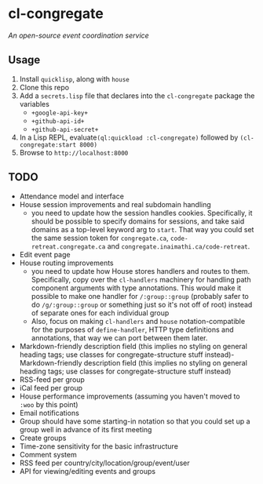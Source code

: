 # cl-congregate

_An open-source event coordination service_

## Usage

1. Install `quicklisp`, along with `house`
2. Clone this repo
3. Add a `secrets.lisp` file that declares into the `cl-congregate` package the variables
	- `+google-api-key+`
	- `+github-api-id+`
	- `+github-api-secret+`
4. In a Lisp REPL, evaluate`(ql:quickload :cl-congregate)` followed by `(cl-congregate:start 8000)`
5. Browse to `http://localhost:8000`

## TODO

- Attendance model and interface
- House session improvements and real subdomain handling
	- you need to update how the session handles cookies. Specifically, it should be possible to specify domains for sessions, and take said domains as a top-level keyword arg to `start`. That way you could set the same session token for `congregate.ca`, `code-retreat.congregate.ca` and `congregate.inaimathi.ca/code-retreat`.
- Edit event page
- House routing improvements
	- you need to update how House stores handlers and routes to them. Specifically, copy over the `cl-handlers` machinery for handling path component arguments with type annotations. This would make it possible to make one handler for `/:group::group` (probably safer to do `/g/:group::group` or something just so it's not off of root) instead of separate ones for each individual group
	- Also, focus on making `cl-handlers` and `house` notation-compatible for the purposes of `define-handler`, HTTP type definitions and annotations, that way we can port between them later.
- Markdown-friendly description field (this implies no styling on general heading tags; use classes for congregate-structure stuff instead)- Markdown-friendly description field (this implies no styling on general heading tags; use classes for congregate-structure stuff instead)
- RSS-feed per group
- iCal feed per group
- House performance improvements (assuming you haven't moved to `:woo` by this point)
- Email notifications
- Group should have some starting-in notation so that you could set up a group well in advance of its first meeting
- Create groups
- Time-zone sensitivity for the basic infrastructure
- Comment system
- RSS feed per country/city/location/group/event/user
- API for viewing/editing events and groups
